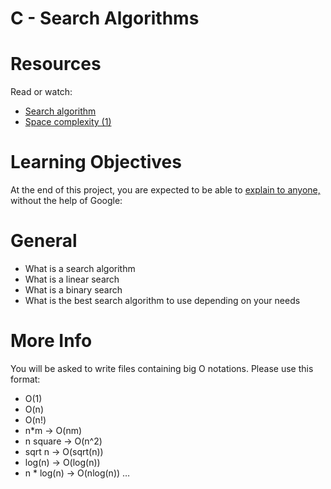 # C - Search Algorithms
# Resources
Read or watch:
* <a href = "https://en.wikipedia.org/wiki/Search_algorithm">Search algorithm</a>
* <a href = "https://www.geeksforgeeks.org/g-fact-86/">Space complexity (1)</a>

# Learning Objectives
At the end of this project, you are expected to be able to <a href = "https://fs.blog/feynman-learning-technique/">explain to anyone,</a> without the help of Google:

# General
* What is a search algorithm
* What is a linear search
* What is a binary search
* What is the best search algorithm to use depending on your needs

# More Info

You will be asked to write files containing big O notations. Please use this format:

* O(1)
* O(n)
* O(n!)
* n*m -> O(nm)
* n square -> O(n^2)
* sqrt n -> O(sqrt(n))
* log(n) -> O(log(n))
* n * log(n) -> O(nlog(n))
…
